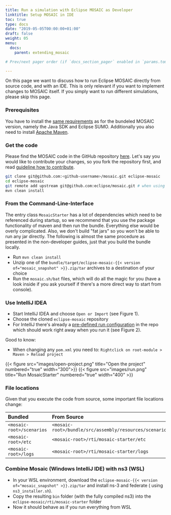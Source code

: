```yaml
---
title: Run a simulation with Eclipse MOSAIC as Developer
linktitle: Setup MOSAIC in IDE
toc: true
type: docs
date: "2019-05-05T00:00:00+01:00"
draft: false
weight: 05
menu:
  docs:
    parent: extending_mosaic

# Prev/next pager order (if `docs_section_pager` enabled in `params.toml`)

---
```


On this page we want to discuss how to run Eclipse MOSAIC directly from source code, and with an IDE. 
This is only relevant if you want to implement changes to MOSAIC itself. If you simply want to run different simulations, please skip this page.

### Prerequisites

You have to install the [same requirements](/docs/getting_started/#additional-software) as for the bundeled MOSAIC version, namely the Java SDK and Eclipse SUMO. Additionally you also need to install [Apache Maven](https://maven.apache.org/download.cgi).

### Get the code

Please find the MOSAIC code in the GitHub repository [here](https://github.com/eclipse/mosaic). Let's say you would like to contribute your changes, so you fork the repository first, and read [guideline how to contribute](https://github.com/eclipse/mosaic/blob/main/CONTRIBUTING.md).

```bash
git clone git@github.com:<github-username>/mosaic.git eclipse-mosaic
cd eclipse-mosaic
git remote add upstream git@github.com:eclipse/mosaic.git # when using ssh
mvn clean install
```

### From the Command-Line-Interface

The entry class `MosaicStarter` has a lot of dependencies which need to be referenced during startup, so we recommend that you use the package functionality of maven and then run the bundle. Everything else would be overly complicated. Also, we don't build "fat jars" so you won't be able to run any jar directly. The following is almost the same procedure as presented in the non-developer guides, just that you build the bundle locally.

- Run `mvn clean install`
- Unzip one of the `bundle/target/eclipse-mosaic-{{< version of="mosaic_snapshot" >}}.zip/tar` archives to a destination of your choice
- Run the `mosaic.sh/bat` files, which will do all the magic for you (have a look inside if you ask yourself if there's a more direct way to start from console).

### Use IntelliJ IDEA

- Start IntelliJ IDEA and choose `Open or Import` (see Figure 1).
- Choose the cloned `eclipse-mosaic` repository
- For IntelliJ there's already a [pre-defined run configuration](https://github.com/eclipse/mosaic/blob/main/rti/mosaic-starter/MosaicStarter.run.xml) in the repo which should work right away when you run it (see Figure 2).

Good to know: 
- When changing any `pom.xml` you need to: `Rightclick on root-module > Maven > Reload project`

{{< figure src="images/open-project.png" title="Open the project" numbered="true" width="300">}}
{{< figure src="images/run.png" title="Run MosaicStarter" numbered="true" width="400" >}}

### File locations

Given that you execute the code from source, some important file locations change:

| Bundled                   | From Source                                             |
|:--------------------------|:--------------------------------------------------------|
| `<mosaic-root>/scenarios` | `<mosaic-root>/bundle/src/assembly/resources/scenarios` |
| `<mosaic-root>/etc`       | `<mosaic-root>/rti/mosaic-starter/etc`                  |
| `<mosaic-root>/logs`      | `<mosaic-root>/rti/mosaic-starter/logs`                 |

### Combine Mosaic (Windows IntelliJ IDE) with ns3 (WSL)

- In your WSL environment, download the `eclipse-mosaic-{{< version of="mosaic_snapshot" >}}.zip/tar` and install ns-3 and federate (
  using `ns3_installer.sh`).
- Copy the resulting `bin` folder (with the fully compiled ns3) into the `eclipse-mosaic/rti/mosaic-starter` folder
- Now it should behave as if you run everything from WSL
